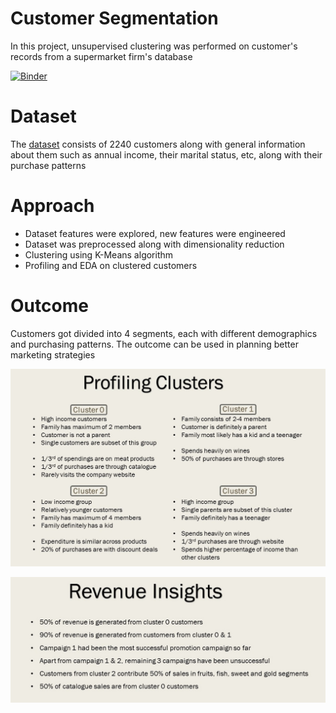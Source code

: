 # Customer Segmentation
In this project, unsupervised clustering was performed on customer's records from a supermarket firm's database <br>

[![Binder](https://mybinder.org/badge_logo.svg)](https://mybinder.org/v2/gh/bhavikfirke/Customer_Segmentation/main?labpath=customer_segmentation.ipynb)

# Dataset
The [dataset](https://www.kaggle.com/datasets/imakash3011/customer-personality-analysis) consists of 2240 customers along with general information about them such as annual income, their marital status, etc, along with their purchase patterns

# Approach
- Dataset features were explored, new features were engineered
- Dataset was preprocessed along with dimensionality reduction
- Clustering using K-Means algorithm
- Profiling and EDA on clustered customers

# Outcome
Customers got divided into 4 segments, each with different demographics and purchasing patterns. The outcome can be used in planning better marketing strategies

![Customer Profile](https://github.com/bhavikfirke/Customer_Segmentation/blob/main/customer%20insights.jpg?raw=true)

![Revenue Insights](https://github.com/bhavikfirke/Customer_Segmentation/blob/main/revenue%20insights.jpg?raw=true)

